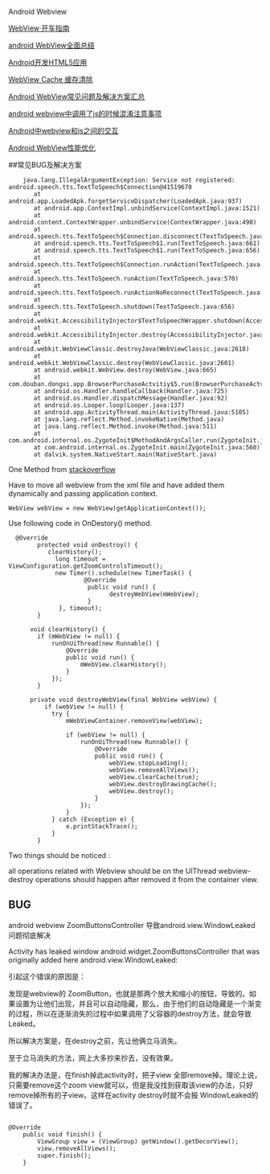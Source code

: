Android Webview

[WebView·开车指南](https://jiandanxinli.github.io/2016-08-31.html?hmsr=toutiao.io&utm_medium=toutiao.io&utm_source=toutiao.io)

[android WebView全面总结](http://www.jcodecraeer.com/a/anzhuokaifa/androidkaifa/2013/1010/1569.html)

[Android开发HTML5应用](http://www.cnblogs.com/GhostHorse/archive/2013/01/30/Android_HTML5_WebView.html)

[WebView Cache 缓存清除](http://blog.csdn.net/moubenmao_jun/article/details/17078269)

[Android WebView常见问题及解决方案汇总](http://blog.csdn.net/t12x3456/article/details/13769731)

[android webview中调用了js的时候混淆注意事项](http://blog.csdn.net/minenamewj/article/details/40112335)

[Android中webview和js之间的交互](http://www.cnblogs.com/leizhenzi/archive/2011/06/29/2093636.html)

[Android WebView性能优化](http://motalks.cn/2016/09/11/Android-WebView-JavaScript-3/)

##常见BUG及解决方案

```
    java.lang.IllegalArgumentException: Service not registered: android.speech.tts.TextToSpeech$Connection@41519670
       at android.app.LoadedApk.forgetServiceDispatcher(LoadedApk.java:937)
       at android.app.ContextImpl.unbindService(ContextImpl.java:1521)
       at android.content.ContextWrapper.unbindService(ContextWrapper.java:490)
       at android.speech.tts.TextToSpeech$Connection.disconnect(TextToSpeech.java:1321)
       at android.speech.tts.TextToSpeech$1.run(TextToSpeech.java:661)
       at android.speech.tts.TextToSpeech$1.run(TextToSpeech.java:656)
       at android.speech.tts.TextToSpeech$Connection.runAction(TextToSpeech.java:1340)
       at android.speech.tts.TextToSpeech.runAction(TextToSpeech.java:570)
       at android.speech.tts.TextToSpeech.runActionNoReconnect(TextToSpeech.java:557)
       at android.speech.tts.TextToSpeech.shutdown(TextToSpeech.java:656)
       at android.webkit.AccessibilityInjector$TextToSpeechWrapper.shutdown(AccessibilityInjector.java:748)
       at android.webkit.AccessibilityInjector.destroy(AccessibilityInjector.java:187)
       at android.webkit.WebViewClassic.destroyJava(WebViewClassic.java:2618)
       at android.webkit.WebViewClassic.destroy(WebViewClassic.java:2601)
       at android.webkit.WebView.destroy(WebView.java:665)
       at com.douban.dongxi.app.BrowserPurchaseActvitiy$5.run(BrowserPurchaseActvitiy.java:197)
       at android.os.Handler.handleCallback(Handler.java:725)
       at android.os.Handler.dispatchMessage(Handler.java:92)
       at android.os.Looper.loop(Looper.java:137)
       at android.app.ActivityThread.main(ActivityThread.java:5105)
       at java.lang.reflect.Method.invokeNative(Method.java)
       at java.lang.reflect.Method.invoke(Method.java:511)
       at com.android.internal.os.ZygoteInit$MethodAndArgsCaller.run(ZygoteInit.java:793)
       at com.android.internal.os.ZygoteInit.main(ZygoteInit.java:560)
       at dalvik.system.NativeStart.main(NativeStart.java)

```

One Method from [stackoverflow](http://stackoverflow.com/questions/27740935/service-not-registered-android-speech-tts-texttospeech)


Have to move all webview from the xml file and have added them dynamically and passing application context.


    WebView webView = new WebView(getApplicationContext());
Use following code in OnDestory() method.

```
  @Override
        protected void onDestroy() {
           clearHistory();
             long timeout = ViewConfiguration.getZoomControlsTimeout();
             new Timer().schedule(new TimerTask() {
                     @Override
                      public void run() {
                            destroyWebView(mWebView);
                      }
              }, timeout);
        }

      void clearHistory() {
        if (mWebView != null) {
            runOnUiThread(new Runnable() {
                @Override
                public void run() {
                    mWebView.clearHistory();
                }
            });
        }

      private void destroyWebView(final WebView webView) {
          if (webView != null) {
            try {
                mWebViewContainer.removeView(webView);

                if (webView != null) {
                    runOnUiThread(new Runnable() {
                        @Override
                        public void run() {
                            webView.stopLoading();
                            webView.removeAllViews();
                            webView.clearCache(true);
                            webView.destroyDrawingCache();
                            webView.destroy();
                        }
                    });
                }
            } catch (Exception e) {
                e.printStackTrace();
            }
        }

```


Two things should be noticed :

all operations related with Webview should be on the UIThread
webview-destroy operations should happen after removed it from the container view.



## BUG
android webview ZoomButtonsController 导致android.view.WindowLeaked 问题彻底解决

Activity has leaked window android.widget.ZoomButtonsController that was originally added here android.view.WindowLeaked:

引起这个错误的原因是：

发现是webview的 ZoomButton，也就是那两个放大和缩小的按钮，导致的。如果设置为让他们出现，并且可以自动隐藏，那么，由于他们的自动隐藏是一个渐变的过程，所以在逐渐消失的过程中如果调用了父容器的destroy方法，就会导致Leaked。

所以解决方案是，在destroy之前，先让他俩立马消失。

至于立马消失的方法，网上大多抄来抄去，没有效果。

我的解决办法是，在finish掉此activity时，把子view 全部remove掉。理论上说，只需要remove这个zoom view就可以，但是我没找到获取该view的办法，只好remove掉所有的子view。这样在activity destroy时就不会报 WindowLeaked的错误了。

```

@Override
    public void finish() {
        ViewGroup view = (ViewGroup) getWindow().getDecorView();
        view.removeAllViews();
        super.finish();
    }
```